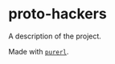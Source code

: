 # proto-hackers

A description of the project.

Made with [`purerl`](https://github.com/purerl/purerl).
